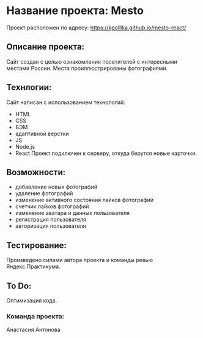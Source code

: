 # Название проекта: **Mesto**
Проект расположен по адресу: https://kpolllka.github.io/mesto-react/

## Описание проекта:
Сайт создан с целью ознакомления посетителей с интересными местами России.
Места проиллюстрированы фотографиями.

## Технлогии:
Сайт написан с использованием технологий:
- HTML
- CSS
- БЭМ
- адаптивной верстки
- JS
- Node.js
- React
Проект подключен к серверу, откуда берутся новые карточки.

## Возможности:
- добавление новых фотографий
- удаление фотографий
- изменение активного состояния лайков фотографий
- счетчик лайков фотографий
- изменение аватара и данных пользователя
- регистрация пользователя
- авторизация пользователя

## Тестирование:
Произведено силами автора проекта и команды ревью Яндекс.Практикума.

## To Do:
Оптимизация кода.

### Команда проекта:
Анастасия Антонова